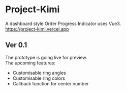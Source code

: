 # Project-Kimi
A dashboard style Order Progress Indicator uses Vue3.  
https://project-kimi.vercel.app
## Ver 0.1
The prototype is going live for preview.  
The upcoming features:
+ Customisable ring angles
+ Customisable ring colors
+ Callback function for center number

